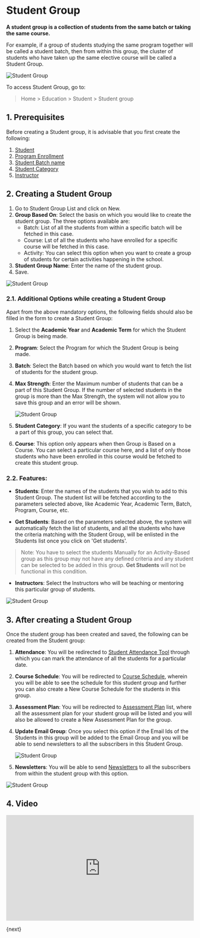 <!-- add-breadcrumbs -->
# Student Group

**A student group is a collection of students from the same batch or taking the same course.**

For example, if a group of students studying the same program together will be called a student batch, then from within this group, the cluster of students who have taken up the same elective course will be called a Student Group.

![Student Group](/docs/assets/img/education/education-student-workflow.png)

To access Student Group, go to:

> Home > Education > Student > Student group

## 1. Prerequisites

Before creating a Student group, it is advisable that you first create the following:

1. [Student](/docs/user/manual/en/education/student)
1. [Program Enrollment](/docs/user/manual/en/education/program-enrollment)
1. [Student Batch name](/docs/user/manual/en/education/student-batch-name)
1. [Student Category](/docs/user/manual/en/education/student-category)
1. [Instructor](/docs/user/manual/en/education/instructor)

## 2. Creating a Student Group

1. Go to Student Group List and click on New.
1. **Group Based On**: Select the basis on which you would like to create the student group. The three options available are:
    * Batch: List of all the students from within a specific batch will be fetched in this case.
    * Course: Lst of all the students who have enrolled for a specific course will be fetched in this case.
    * Activity: You can select this option when you want to create a group of students for certain activities happening in the school.
1. **Student Group Name**: Enter the name of the student group.
1. Save.

![Student Group](/docs/assets/img/education/education-student-group-1)

### 2.1. Additional Options while creating a Student Group

Apart from the above mandatory options, the following fields should also be filled in the form to create a Student Group:

1. Select the **Academic Year** and **Academic Term** for which the Student Group is being made.
1. **Program**: Select the Program for which the Student Group is being made.
1. **Batch**: Select the Batch based on which you would want to fetch the list of students for the student group.
1. **Max Strength**: Enter the Maximum number of students that can be a part of this Student Group. If the number of selected students in the group is more than the Max Strength, the system will not allow you to save this group and an error will be shown.

    ![Student Group](/docs/assets/img/education/education-student-group-max-student-limit-error.png)

1. **Student Category**: If you want the students of a specific category to be a part of this group, you can select that.
1. **Course**: This option only appears when then Group is Based on a Course. You can select a particular course here, and a list of only those students who have been enrolled in this course would be fetched to create this student group.

### 2.2. Features:

* **Students**: Enter the names of the students that you wish to add to this Student Group. The student list will be fetched according to the parameters selected above, like Academic Year, Academic Term, Batch, Program, Course, etc.

* **Get Students**: Based on the parameters selected above, the system will automatically fetch the list of students, and all the students who have the criteria matching with the Student Group, will be enlisted in the Students list once you click on 'Get students'.

 > Note: You have to select the students Manually for an Activity-Based group as this group may not have any defined criteria and any student can be selected to be added in this group. **Get Students** will not be functional in this condition. 

* **Instructors**: Select the Instructors who will be teaching or mentoring this particular group of students.

![Student Group](/docs/assets/img/education/education-student-group-4.png)

## 3. After creating a Student Group

Once the student group has been created and saved, the following can be created from the Student group:

1. **Attendance**: You will be redirected to [Student Attendance Tool](/docs/user/manual/en/education/student-attendance-tool) through which you can mark the attendance of all the students for a particular date.
1. **Course Schedule**: You will be redirected to [Course Schedule](/docs/user/manual/en/education/course-schedule), wherein you will be able to see the schedule for this student group and further you can also create a New Course Schedule for the students in this group.
1. **Assessment Plan**: You will be redirected to [Assessment Plan](/docs/user/manual/en/education/assessment_plan) list, where all the assessment plan for your student group will be listed and you will also be allowed to create a New Assessment Plan for the group.
1. **Update Email Group**: Once you select this option if the Email Ids of the Students in this group will be added to the Email Group and you will be able to send newsletters to all the subscribers in this Student Group.

    ![Student Group](/docs/assets/img/education/education-student-group-update-email.png)

1. **Newsletters**: You will be able to send [Newsletters](/docs/user/manual/en/CRM/newsletter) to all the subscribers from within the student group with this option.

![Student Group](/docs/assets/img/education/education-student-group-4.png)



## 4. Video

<div>
    <style>.embed-container { position: relative; padding-bottom: 56.25%; height: 0; overflow: hidden; max-width: 100%; } .embed-container iframe, .embed-container object, .embed-container embed { position: absolute; top: 0; left: 0; width: 100%; height: 100%; }
    </style>
    <div class='embed-container'>       
        <iframe src='https://www.youtube.com/embed/5K_smeeE1Q4'
        frameborder='0' allowfullscreen>
        </iframe>
    </div> 
</div>

{next}
